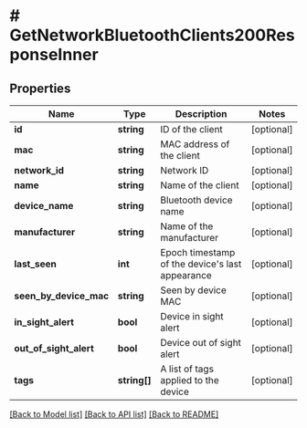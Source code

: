 # # GetNetworkBluetoothClients200ResponseInner

## Properties

Name | Type | Description | Notes
------------ | ------------- | ------------- | -------------
**id** | **string** | ID of the client | [optional]
**mac** | **string** | MAC address of the client | [optional]
**network_id** | **string** | Network ID | [optional]
**name** | **string** | Name of the client | [optional]
**device_name** | **string** | Bluetooth device name | [optional]
**manufacturer** | **string** | Name of the manufacturer | [optional]
**last_seen** | **int** | Epoch timestamp of the device&#39;s last appearance | [optional]
**seen_by_device_mac** | **string** | Seen by device MAC | [optional]
**in_sight_alert** | **bool** | Device in sight alert | [optional]
**out_of_sight_alert** | **bool** | Device out of sight alert | [optional]
**tags** | **string[]** | A list of tags applied to the device | [optional]

[[Back to Model list]](../../README.md#models) [[Back to API list]](../../README.md#endpoints) [[Back to README]](../../README.md)
